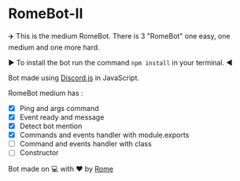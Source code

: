 # RomeBot-II
✈️ This is the medium RomeBot. There is 3 "RomeBot" one easy, one medium and one more hard.

▶️ To install the bot run the command `npm install` in your terminal. ◀️

Bot made using [Discord.js](https://discord.js.org/#/docs/main/stable/general/welcome) in JavaScript.

RomeBot medium has :

- [x] Ping and args command
- [x] Event ready and message
- [x] Detect bot mention
- [x] Commands and events handler with module.exports
- [ ] Command and events handler with class
- [ ] Constructor

Bot made on 💻 with ❤️ by [Rome](https://discord.com/users/709481084286533773)
